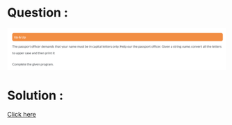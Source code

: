 # Question :
![up & up](https://github.com/prabhu30/coding/blob/main/Edyst/Python%20-%20Intro%20to%20Advanced/02_The%20Basics/17_up%20%26%20up/image.png)

# Solution :
[Click here](https://github.com/prabhu30/coding/blob/main/Edyst/Python%20-%20Intro%20to%20Advanced/02_The%20Basics/17_up%20%26%20up/solution.py)
